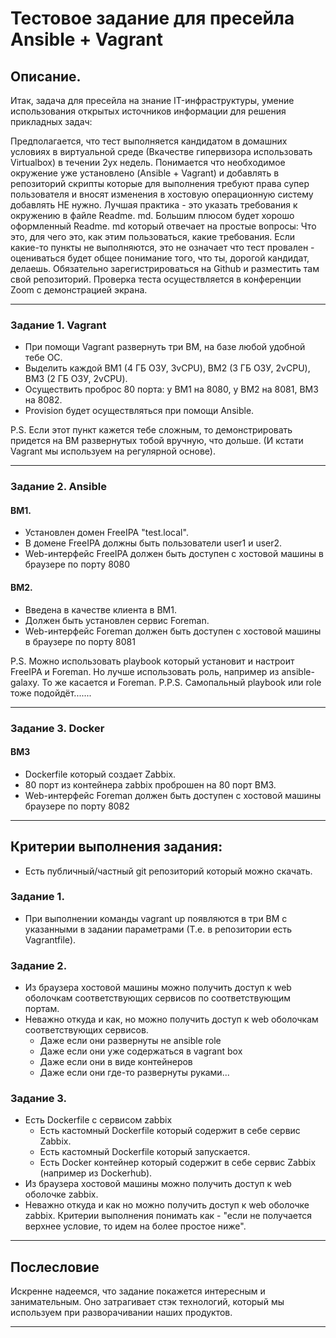 # Тестовое задание для пресейла Ansible + Vagrant

## Описание.
Итак, задача для пресейла на знание IT-инфраструктуры, умение использования открытых источников
информации для решения прикладных задач:

<div align="left"> Предполагается, что тест выполняется кандидатом в домашних условиях в виртуальной среде (Вкачестве гипервизора использовать Virtualbox) в течении 2ух недель. Понимается что необходимое окружение уже установлено (Ansible + Vagrant) и добавлять в репозиторий скрипты которые для выполнения требуют права супер пользователя и вносят изменения в хостовую операционную систему добавлять НЕ нужно. Лучшая практика - это указать требования к окружению в файле Readme. md.  Большим плюсом будет хорошо оформленный Readme. md который отвечает на простые вопросы: Что это, для чего это, как этим пользоваться, какие требования. Если какие-то пункты не выполняются, это не означает что тест провален - оцениваться будет общее понимание того, что ты, дорогой кандидат, делаешь. Обязательно зарегистрироваться на Github и разместить там свой репозиторий.  Проверка теста осуществляется в конференции Zoom с демонстрацией экрана. </div>

***
### Задание 1. Vagrant

* При помощи Vagrant развернуть три ВМ, на базе любой удобной тебе ОС.
* Выделить каждой ВМ1 (4 ГБ ОЗУ, 3vCPU), ВМ2 (3 ГБ ОЗУ, 2vCPU), ВМ3 (2 ГБ ОЗУ, 2vCPU).
* Осуществить проброс 80 порта: у ВМ1 на 8080, у ВМ2 на 8081, ВМ3 на 8082.
* Provision будет осуществляться при помощи Ansible.

P.S. Если этот пункт кажется тебе сложным, то демонстрировать придется на ВМ развернутых тобой
вручную, что дольше. (И кстати Vagrant мы используем на регулярной основе).
***
### Задание 2. Ansible

#### ВМ1.
* Установлен домен FreeIPA "test.local".
* В домене FreeIPA должны быть пользователи user1 и user2.
* Web-интерфейс FreeIPA должен быть доступен с хостовой машины в браузере по порту 8080
#### ВМ2.
* Введена в качестве клиента в ВМ1.
* Должен быть установлен сервис Foreman.
* Web-интерфейс Foreman должен быть доступен с хостовой машины в браузере по порту 8081

P.S. Можно использовать playbook который установит и настроит FreeIPA и Foreman. Но лучше
использовать роль, например из ansible-galaxy. То же касается и Foreman.
P.P.S. Самопальный playbook или role тоже подойдёт.......
***
### Задание 3. Docker
#### ВМ3
* Dockerfile который создает Zabbix.
* 80 порт из контейнера zabbix проброшен на 80 порт ВМ3.
* Web-интерфейс Foreman должен быть доступен с хостовой машины браузере по порту 8082
****
## Критерии выполнения задания:
 - Есть публичный/частный git репозиторий который можно скачать.

### Задание 1.
* При выполнении команды vagrant up появляются в три ВМ с указанными в задании параметрами
(Т.е. в репозитории есть Vagrantfile).

### Задание 2.
* Из браузера хостовой машины можно получить доступ к web оболочкам соответствующих сервисов по соответствующим портам.
* Неважно откуда и как, но можно получить доступ к web оболочкам соответствующих сервисов.
  * Даже если они развернуты не ansible role
  * Даже если они уже содержаться в vagrant box
  * Даже если они в виде контейнеров
  * Даже если они где-то развернуты руками...

### Задание 3.
* Есть Dockerfile с сервисом zabbix
  * Есть кастомный Dockerfile который содержит в себе сервис Zabbix.
  * Есть кастомный Dockerfile который запускается.
  * Есть Docker контейнер который содержит в себе сервис Zabbix (например из Dockerhub).
* Из браузера хостовой машины можно получить доступ к web оболочке zabbix.
* Неважно откуда и как но можно получить доступ к web оболочке zabbix.
Критерии выполнения понимать как - "если не получается верхнее условие, то идем на более простое
ниже".
***
## Послесловие
Искренне надеемся, что задание покажется интересным и занимательным. Оно затрагивает стэк
технологий, который мы используем при разворачивании наших продуктов.
***
